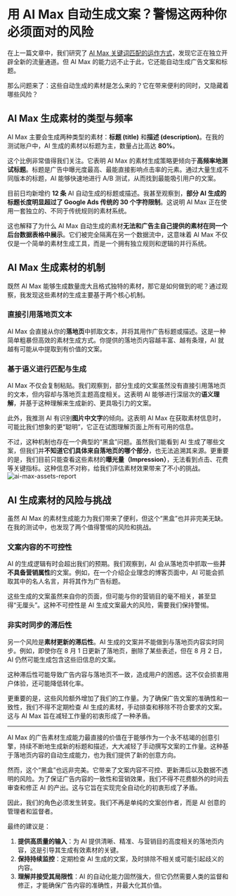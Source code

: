 # 用 AI Max 自动生成文案？警惕这两种你必须面对的风险



在上一篇文章中，我们研究了 [AI Max 关键词匹配的运作方式](https://chloevolution.com/zh-cn/posts/ai-max-search-keyword-insights/)，发现它正在独立开辟全新的流量通道。但 AI Max 的能力远不止于此，它还能自动生成广告文案和标题。

那么问题来了：这些自动生成的素材是怎么来的？它在带来便利的同时，又隐藏着哪些风险？


## AI Max 生成素材的类型与频率

AI Max 主要会生成两种类型的素材：**标题 (title)** 和**描述 (description)**。在我的测试账户中，AI 生成的素材以标题为主，数量占比高达 **80%**。

这个比例非常值得我们关注。它表明 AI Max 的素材生成策略更倾向于**高频率地测试标题**。标题是广告中曝光度最高、最能直接影响点击率的元素。通过大量生成不同版本的标题，AI 能够快速地进行 A/B 测试，从而找到最能吸引用户的文案。

目前日均新增约 **12 条** AI 自动生成的标题或描述。我甚至观察到，**部分 AI 生成的标题长度明显超过了 Google Ads 传统的 30 个字符限制**。这说明 AI Max 正在使用一套独立的、不同于传统规则的素材系统。

这也解释了为什么 AI Max 自动生成的素材**无法和广告主自己提供的素材在同一个后台数据表格中展示**。它们被完全隔离在另一个数据流中，这意味着 AI Max 不仅仅是一个简单的素材生成工具，而是一个拥有独立规则和逻辑的并行系统。


## AI Max 生成素材的机制

既然 AI Max 能够生成数量庞大且格式独特的素材，那它是如何做到的呢？通过观察，我发现这些素材的生成主要基于两个核心机制。

### **直接引用落地页文本**

AI Max 会直接从你的**落地页**中抓取文本，并将其用作广告标题或描述。这是一种简单粗暴但高效的素材生成方式。你提供的落地页内容越丰富、越有条理，AI 就越有可能从中提取到有价值的文案。

### **基于语义进行匹配与生成**

AI Max 不仅会复制粘贴。我们观察到，部分生成的文案虽然没有直接引用落地页的文本，但内容却与落地页主题高度相关。这表明 AI 能够进行深层次的**语义理解**，并基于这种理解来生成新的、更具吸引力的文案。

此外，我推测 AI 有识别**图片中文字**的倾向。这表明 AI Max 在获取素材信息时，可能比我们想象的更“聪明”，它正在试图理解页面上所有可用的信息。

不过，这种机制也存在一个典型的“黑盒”问题。虽然我们能看到 AI 生成了哪些文案，但我们并**不知道它们具体来自落地页的哪个部分**，也无法追溯其来源。更重要的是，我们目前只能查看这些素材的**曝光量（Impression）**，无法看到点击、花费等关键指标。这种信息不对称，给我们评估素材效果带来了不小的挑战。
![ai-max-assets-report](ai-max-assets-report.png)

## AI 生成素材的风险与挑战

虽然 AI Max 的素材生成能力为我们带来了便利，但这个“黑盒”也并非完美无缺。在我的测试中，也发现了两个值得警惕的风险和挑战。

### 文案内容的不可控性

AI 的生成逻辑有时会超出我们的预期。我们观察到，AI 会从落地页中抓取一些**并不具备营销属性**的文案。例如，在一个介绍企业理念的博客页面中，AI 可能会抓取其中的名人名言，并将其作为广告标题。

这些生成的文案虽然来自你的页面，但可能与你的营销目的毫不相关，甚至显得“无厘头”。这种不可控性是 AI 生成文案最大的风险，需要我们保持警惕。

### 非实时同步的滞后性

另一个风险是**素材更新的滞后性**。AI 生成的文案并不能做到与落地页内容实时同步。例如，即使你在 8 月 1 日更新了落地页，删除了某些表述，但在 8 月 2 日，AI 仍然可能生成包含这些旧信息的文案。

这种滞后性可能导致广告内容与落地页不一致，造成用户的困惑。这不仅会损害用户体验，还可能降低转化率。

更重要的是，这些风险额外增加了我们的工作量。为了确保广告文案的准确性和一致性，我们不得不定期检查 AI 生成的素材，手动排查和移除不符合要求的文案。这与 AI Max 旨在减轻工作量的初衷形成了一种矛盾。

---


AI Max 的广告素材生成能力最直接的价值在于能够作为一个永不枯竭的创意引擎，持续不断地生成新的标题和描述，大大减轻了手动撰写文案的工作量。这种基于落地页内容的自动生成能力，也为我们提供了新的创意方向。

然而，这个“黑盒”也远非完美。它带来了文案内容不可控、更新滞后以及数据不透明的风险。为了保证广告内容的一致性和营销效果，我们不得不花费额外的时间去审查和修正 AI 的产出。这与它旨在实现完全自动化的初衷形成了矛盾。

因此，我们的角色必须发生转变。我们不再是单纯的文案创作者，而是 AI 创意的管理者和监督者。

最终的建议是：
1. **提供高质量的输入**：为 AI 提供清晰、精准、与营销目的高度相关的落地页内容，这是引导其生成有效素材的关键。
2. **保持持续监控**：定期检查 AI 生成的文案，及时排除不相关或可能引起歧义的内容。
3. **理解并接受其局限性**：AI 的自动化能力固然强大，但它仍然需要人类的监督和修正，才能确保广告内容的准确性，并最大化其价值。

